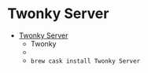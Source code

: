 # Twonky Server
- [Twonky Server](https://twonky.com/)
  -  Twonky
  - 
  - `brew cask install Twonky Server`
